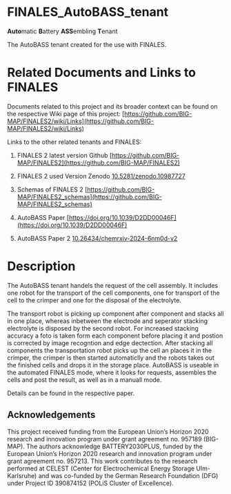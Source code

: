 # FINALES_AutoBASS_tenant
**Auto**matic **B**attery **ASS**embling **T**enant

The AutoBASS tenant created for the use with FINALES.

# Related Documents and Links to FINALES

Documents related to this project and its broader context can be found on the respective Wiki page of this project: [https://github.com/BIG-MAP/FINALES2/wiki/Links](https://github.com/BIG-MAP/FINALES2/wiki/Links)

Links to the other related tenants and FINALES:

1. FINALES 2 latest version Github
[https://github.com/BIG-MAP/FINALES2](https://github.com/BIG-MAP/FINALES2)

1. FINALES 2 used Version Zenodo
[10.5281/zenodo.10987727](10.5281/zenodo.10987727)

1. Schemas of FINALES 2
[https://github.com/BIG-MAP/FINALES2_schemas](https://github.com/BIG-MAP/FINALES2_schemas)

1. AutoBASS Paper
[https://doi.org/10.1039/D2DD00046F](https://doi.org/10.1039/D2DD00046F)

1. AutoBASS Paper 2
[10.26434/chemrxiv-2024-6nm0d-v2](10.26434/chemrxiv-2024-6nm0d-v2)


# Description

The AutoBASS tenant handels the request of the cell assembly. It includes one robot for the transport of the cell components, one for transport of the cell to the crimper and one for the disposal of the electrolyte. 

The transport robot is picking up component after component and stacks all in one place, whereas inbetween the electrode and seperator stacking electrolyte is disposed by the second robot. For increased stacking accuracy a foto is taken form each component before placing it and postion is corrected by image recogntion and edge dectection. After stacking all components the transportation robot picks up the cell an places it in the crimper, the crimper is then started automaticlly and the robots takes out the finished cells and drops it in the storage place.
AutoBASS is useable in the automated FINALES mode, where it looks for requests, assembles the cells and post the result, as well as in a manuall mode.

Details can be found in the respective paper.

## Acknowledgements

This project received funding from the European Union’s Horizon 2020 research and innovation program under grant agreement no. 957189 (BIG-MAP).
The authors acknowledge BATTERY2030PLUS, funded by the European Union’s Horizon 2020 research and innovation program under grant agreement no. 957213.
This work contributes to the research performed at CELEST (Center for Electrochemical Energy Storage Ulm-Karlsruhe) and was co-funded by the German Research Foundation (DFG) under Project ID 390874152 (POLiS Cluster of Excellence).
